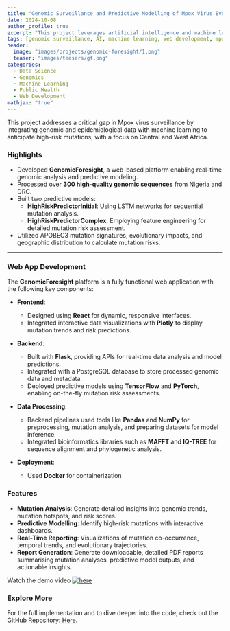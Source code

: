 ```yaml
---
title: "Genomic Surveillance and Predictive Modelling of Mpox Virus Evolution"
date: 2024-10-08
author_profile: true
excerpt: "This project leverages artificial intelligence and machine learning to predict high-risk mutations in Mpox virus. Aimed at enhancing pandemic preparedness and assisting public health decisions in Central and West Africa."
tags: [genomic surveillance, AI, machine learning, web development, mpox, public health, healthcare]
header:
  image: "images/projects/genomic-foresight/1.png"
  teaser: "images/teasers/gf.png"
categories:
  - Data Science
  - Genomics
  - Machine Learning
  - Public Health
  - Web Development
mathjax: "true"
---
```


This project addresses a critical gap in Mpox virus surveillance by integrating genomic and epidemiological data with machine learning to anticipate high-risk mutations, with a focus on Central and West Africa.

### Highlights
- Developed **GenomicForesight**, a web-based platform enabling real-time genomic analysis and predictive modeling.
- Processed over **300 high-quality genomic sequences** from Nigeria and DRC.
- Built two predictive models:
  - **HighRiskPredictorInitial**: Using LSTM networks for sequential mutation analysis.
  - **HighRiskPredictorComplex**: Employing feature engineering for detailed mutation risk assessment.
- Utilized APOBEC3 mutation signatures, evolutionary impacts, and geographic distribution to calculate mutation risks.

---

### Web App Development

The **GenomicForesight** platform is a fully functional web application with the following key components:

- **Frontend**:
  - Designed using **React** for dynamic, responsive interfaces.
  - Integrated interactive data visualizations with **Plotly** to display mutation trends and risk predictions.

- **Backend**:
  - Built with **Flask**, providing APIs for real-time data analysis and model predictions.
  - Integrated with a PostgreSQL database to store processed genomic data and metadata.
  - Deployed predictive models using **TensorFlow** and **PyTorch**, enabling on-the-fly mutation risk assessments.

- **Data Processing**:
  - Backend pipelines used tools like **Pandas** and **NumPy** for preprocessing, mutation analysis, and preparing datasets for model inference.
  - Integrated bioinformatics libraries such as **MAFFT** and **IQ-TREE** for sequence alignment and phylogenetic analysis.

- **Deployment**:
  - Used **Docker** for containerization

### Features
- **Mutation Analysis**: Generate detailed insights into genomic trends, mutation hotspots, and risk scores.
- **Predictive Modelling**: Identify high-risk mutations with interactive dashboards.
- **Real-Time Reporting**: Visualizations of mutation co-occurrence, temporal trends, and evolutionary trajectories.
- **Report Generation**: Generate downloadable, detailed PDF reports summarising mutation analyses, predictive model outputs, and actionable insights.


Watch the demo video [![here](images/teaser.png)](videos/demo.mp4)


### Explore More
For the full implementation and to dive deeper into the code, check out the GitHub Repository: [Here](https://github.com/CtripleU/SE_FinalYear_Capstone.git).

